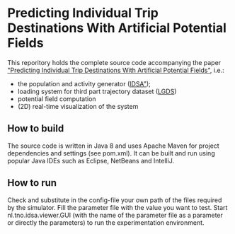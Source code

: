 

# Predicting Individual Trip Destinations With Artificial Potential Fields

This reporitory holds the complete source code accompanying the paper ["Predicting Individual Trip Destinations With Artificial Potential Fields"](https://research.vu.nl/en/publications/predicting-individual-trip-destinations-with-artificial-potential), i.e.:
* the population and activity generator ([IDSA"](https://github.com/TNOCS/idsa));
* loading system for third part trajectory dataset ([LGDS](https://github.com/AleZonta/lgds))
* potential field computation
* (2D) real-time visualization of the system

## How to build
The source code is written in Java 8 and uses Apache Maven for project dependencies and settings (see pom.xml). 
It can be built and run using popular Java IDEs such as Eclipse, NetBeans and IntelliJ.

## How to run
Check and substitute in the config-file your own path of the files required by the simulator.
Fill the parameter file with the value you want to test.
Start nl.tno.idsa.viewer.GUI (with the name of the parameter file as a parameter or directly the parameters) to run the experimentation environment.



